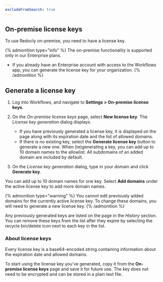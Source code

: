 ```yaml
---
excludeFromSearch: true
---
```


## On-premise license keys

To use Redocly on-premise, you need to have a license key.

{% admonition type="info" %}
The on-premise functionality is supported only in our Enterprise plans.

- If you already have an Enterprise account with access to the Workflows app, you can generate the license key for your organization.
{% /admonition %}

## Generate a license key

1. Log into Workflows, and navigate to **Settings > On-premise license keys**.

2. On the _On-premise license keys_ page, select **New license key**. The _License key generation_ dialog displays.
   - If you have previously generated a license key, it is displayed on the page along with its expiration date and the list of allowed domains.
   - If there is no existing key, select the **Generate license key** button to generate a new one. When (re)generating a key, you can add up to 10 domain names to the allowlist. All subdomains of an added domain are included by default.

3. On the _License key generation_ dialog, type in your domain and click **Generate key**.

You can add up to 10 domain names for one key. Select **Add domains** under the active license key to add more domain names.

{% admonition type="warning" %}
You cannot edit previously added domains for the currently active license key. To change these domains, you will need to generate a new license key.
{% /admonition %}

Any previously generated keys are listed on the page in the _History_ section. You can remove these keys from the list after they expire by selecting the recycle bin/delete icon next to each key in the list.

### About license keys

Every license key is a base64-encoded string containing information about the expiration date and allowed domains.

To start using the license key you've generated, copy it from the **On-premise license keys** page and save it for future use. The key does not need to be encrypted and can be stored in a plain text file.

